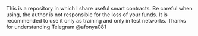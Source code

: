 This is a repository in which I share useful smart contracts. 
Be careful when using, the author is not responsible for the loss of your funds.
It is recommended to use it only as training and only in test networks. 
Thanks for understanding
Telegram @afonya081
